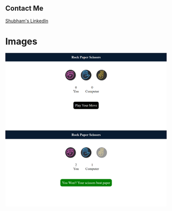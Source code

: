 ## Contact Me

[Shubham's LinkedIn](https://www.linkedin.com/in/shubhamsingh3804?lipi=urn%3Ali%3Apage%3Ad_flagship3_profile_view_base_contact_details%3BFyVoDVYQRuWl54qsWTSBgg%3D%3D)

# Images
![alt text](./readme-img/image.png)
![alt text](./readme-img/image-1.png)